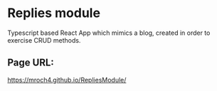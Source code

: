 # Replies module

Typescript based React App which mimics a blog, created in order to exercise CRUD methods.

## Page URL:

https://mroch4.github.io/RepliesModule/
